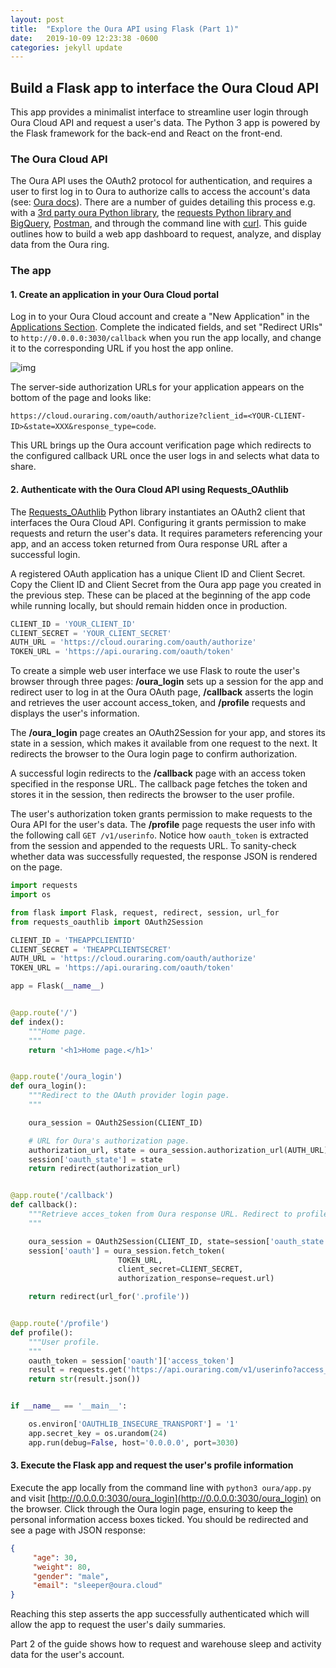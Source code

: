 ```yaml
---
layout: post
title:  "Explore the Oura API using Flask (Part 1)"
date:   2019-10-09 12:23:38 -0600
categories: jekyll update
---
```


## Build a Flask app to interface the Oura Cloud API

This app provides a minimalist interface to streamline user login through Oura Cloud API and request a user's data. The Python 3 app is powered by the Flask framework for the back-end and React on the front-end.

### The Oura Cloud API

The Oura API uses the OAuth2 protocol for authentication, and requires a user to first log in to Oura to authorize calls to access the account's data (see: [Oura docs](https://cloud.ouraring.com/docs/)). There are a number of guides detailing this process e.g. with a [3rd party oura Python library](https://python-ouraring.readthedocs.io/en/latest/auth.html), the [requests Python library and BigQuery](https://sararobinson.dev/2019/05/24/analyzing-sleep-quality-oura-bigquery.html), [Postman](https://medium.com/@lserafin/exploring-the-oura-cloud-api-with-postman-4d1c4abcd888), and through the command line with [curl](https://blog.adafruit.com/2017/10/02/using-curl-to-collect-oura-ring-sleep-activity-and-readiness-data/). This guide outlines how to build a web app dashboard to request, analyze, and display data from the Oura ring.

### The app

#### 1. Create an application in your Oura Cloud portal
Log in to your Oura Cloud account and create a "New Application" in the [Applications Section](https://cloud.ouraring.com/oauth/applications). Complete the indicated fields, and set "Redirect URIs" to `http://0.0.0.0:3030/callback` when you run the app locally, and change it to the corresponding URL if you host the app online. 

![img](/oura/assets/Oura_Cloud_App.png 'Oura Cloud App portal')

The server-side authorization URLs for your application appears on the bottom of the page and looks like:

`https://cloud.ouraring.com/oauth/authorize?client_id=<YOUR-CLIENT-ID>&state=XXX​&response_type=code`.


This URL brings up the Oura account verification page which redirects to the configured
callback URL once the user logs in and selects what data to share.

#### 2. Authenticate with the Oura Cloud API using Requests_OAuthlib

The [Requests_OAuthlib](https://requests-oauthlib.readthedocs.io/en/latest/) Python library instantiates an OAuth2 client that interfaces the Oura Cloud API. Configuring it grants permission to make requests and return the user's data. It requires parameters referencing your app, and an access token returned from Oura response URL after a successful login. 

A registered OAuth application has a unique Client ID and Client Secret. Copy the Client ID and Client Secret from the Oura app page you created in the previous step. These can be placed at the beginning of the app code while running locally, but should remain hidden once in production.

``` python
CLIENT_ID = 'YOUR_CLIENT_ID'
CLIENT_SECRET = 'YOUR_CLIENT_SECRET'
AUTH_URL = 'https://cloud.ouraring.com/oauth/authorize'
TOKEN_URL = 'https://api.ouraring.com/oauth/token'
```

To create a simple web user interface we use Flask to route the user's browser through three pages: **/oura_login** sets up a session for the app and redirect user to log in at the Oura OAuth page,  **/callback** asserts the login and retrieves the user account access_token, and **/profile** requests and displays the user's information. 

The **/oura_login** page creates an OAuth2Session for your app, and stores its state in a session, which makes it available from one request to the next. It redirects the browser to the Oura login page to confirm authorization.

A successful login redirects to the **/callback** page with an access token specified in the response URL. The callback page fetches the token and stores it in the session, then redirects the browser to the user profile.

The user's authorization token grants permission to make requests to the Oura API for the user's data. The **/profile** page requests the user info with the following call `GET /v1/userinfo`. Notice how `oauth_token` is extracted from the session and appended to the requests URL. To sanity-check whether data was successfully requested, the response JSON is rendered on the page.

``` python
import requests
import os

from flask import Flask, request, redirect, session, url_for
from requests_oauthlib import OAuth2Session

CLIENT_ID = 'THEAPPCLIENTID'
CLIENT_SECRET = 'THEAPPCLIENTSECRET'
AUTH_URL = 'https://cloud.ouraring.com/oauth/authorize'
TOKEN_URL = 'https://api.ouraring.com/oauth/token'

app = Flask(__name__)


@app.route('/')
def index():
    """Home page.
    """
    return '<h1>Home page.</h1>'


@app.route('/oura_login')
def oura_login():
    """Redirect to the OAuth provider login page.
    """

    oura_session = OAuth2Session(CLIENT_ID)

    # URL for Oura's authorization page.
    authorization_url, state = oura_session.authorization_url(AUTH_URL)
    session['oauth_state'] = state
    return redirect(authorization_url)


@app.route('/callback')
def callback():
    """Retrieve acces_token from Oura response URL. Redirect to profile page.
    """

    oura_session = OAuth2Session(CLIENT_ID, state=session['oauth_state'])
    session['oauth'] = oura_session.fetch_token(
                        TOKEN_URL,
                        client_secret=CLIENT_SECRET,
                        authorization_response=request.url)

    return redirect(url_for('.profile'))


@app.route('/profile')
def profile():
    """User profile.
    """
    oauth_token = session['oauth']['access_token']
    result = requests.get('https://api.ouraring.com/v1/userinfo?access_token=' + oauth_token)
    return str(result.json()) 


if __name__ == '__main__':

    os.environ['OAUTHLIB_INSECURE_TRANSPORT'] = '1'
    app.secret_key = os.urandom(24)
    app.run(debug=False, host='0.0.0.0', port=3030)

```

#### 3. Execute the Flask app and request the user's profile information
Execute the app locally from the command line with `python3 oura/app.py` and visit [http://0.0.0.0:3030/oura_login](http://0.0.0.0:3030/oura_login) on the browser. Click through the Oura login page, ensuring to keep the personal information access boxes ticked. You should be redirected and see a page with JSON response:

``` json
{
     "age": 30,
     "weight": 80,
     "gender": "male",
     "email": "sleeper@oura.cloud"
}
```
Reaching this step asserts the app successfully authenticated which will allow the app to request the user's daily summaries.

Part 2 of the guide shows how to request and warehouse sleep and activity data for the user's account.
